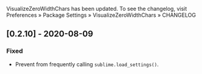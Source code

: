 VisualizeZeroWidthChars has been updated. To see the changelog, visit
Preferences » Package Settings » VisualizeZeroWidthChars » CHANGELOG


## [0.2.10] - 2020-08-09

### Fixed
- Prevent from frequently calling `sublime.load_settings()`.
